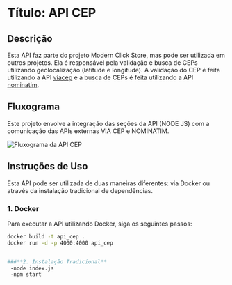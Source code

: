# Título: API CEP

## Descrição

Esta API faz parte do projeto Modern Click Store, mas pode ser utilizada em outros projetos. Ela é responsável pela validação e busca de CEPs utilizando geolocalização (latitude e longitude). A validação do CEP é feita utilizando a API [viacep](https://viacep.com.br/) e a busca de CEPs é feita utilizando a API [nominatim](https://nominatim.org/).

## Fluxograma

Este projeto envolve a integração das seções da API (NODE JS) com a comunicação das APIs externas VIA CEP e NOMINATIM.

![Fluxograma da API CEP](https://drive.google.com/file/d/1NBjGPxtzwaBeNNsRebCLOGiGg8gidkVO/view)

## Instruções de Uso

Esta API pode ser utilizada de duas maneiras diferentes: via Docker ou através da instalação tradicional de dependências.

### 1. Docker

Para executar a API utilizando Docker, siga os seguintes passos:

```bash
docker build -t api_cep .
docker run -d -p 4000:4000 api_cep


###**2. Instalação Tradicional**
 -node index.js
 -npm start
